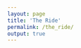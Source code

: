```yaml
---
layout: page
title: 'The Ride'
permalink: /the_ride/
output: true
---
```

<!-- Page for posts on the ride.-->
